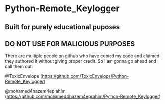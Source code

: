 # Python-Remote_Keylogger

## Built for purely educational puposes
## DO NOT USE FOR MALICIOUS PURPOSES

There are multiple people on github who have copied my code and claimed they authored it without giving proper credit. So I am gonna go ahead and call them out:

@ToxicEnvelope (https://github.com/ToxicEnvelope/Python-Remote_Keylogger)

@mohamed4hazem4eprahim (https://github.com/mohamed4hazem4eprahim/Python-Remote_Keylogger)
